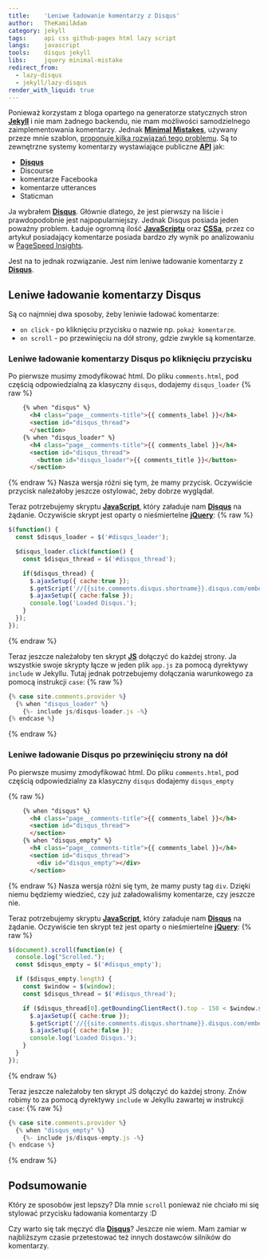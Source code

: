 ```yaml
---
title:    'Leniwe ładowanie komentarzy z Disqus'
author:   TheKamilAdam
category: jekyll
tags:     api css github-pages html lazy script
langs:    javascript 
tools:    disqus jekyll
libs:     jquery minimal-mistake
redirect_from:
  - lazy-disqus
  - jekyll/lazy-disqus
render_with_liquid: true  
---
```


Ponieważ korzystam z bloga opartego na generatorze statycznych stron **[Jekyll]** 
i nie mam żadnego backendu,
nie mam możliwości samodzielnego zaimplementowania komentarzy.
Jednak **[Minimal Mistakes]**,
używany przeze mnie szablon,
[proponuje kilka rozwiązań tego problemu](https://mmistakes.github.io/minimal-mistakes/docs/configuration/#comments).
Są to zewnętrzne systemy komentarzy wystawiające publiczne **[API]** jak:
* **[Disqus]**
* Discourse
* komentarze Facebooka 
* komentarze utterances  
* Staticman

Ja wybrałem **[Disqus]**.
Głównie dlatego,
że jest pierwszy na liście i prawdopodobnie jest najpopularniejszy.
Jednak Disqus posiada jeden poważny problem.
Ładuje ogromną ilość **[JavaScriptu]** oraz **[CSSa]**,
przez co artykuł posiadający komentarze posiada bardzo zły wynik po analizowaniu w [PageSpeed Insights](https://developers.google.com/speed/pagespeed/insights).

Jest na to jednak rozwiązanie.
Jest nim leniwe ładowanie komentarzy z **[Disqus]**.

## Leniwe ładowanie komentarzy Disqus

Są co najmniej dwa sposoby, żeby leniwie ładować komentarze:
* `on click`  - po kliknięciu przycisku o nazwie np. `pokaż komentarze`.
* `on scroll` - po przewinięciu na dół strony, gdzie zwykle są komentarze.

### Leniwe ładowanie komentarzy Disqus po kliknięciu przycisku

Po pierwsze musimy zmodyfikować html.
Do pliku `comments.html`, 
pod częścią odpowiedzialną za klasyczny `disqus`,
dodajemy `disqus_loader`
{% raw %}
```html
    {% when "disqus" %}
      <h4 class="page__comments-title">{{ comments_label }}</h4>
      <section id="disqus_thread">
      </section>
    {% when "disqus_loader" %}
      <h4 class="page__comments-title">{{ comments_label }}</h4>
      <section id="disqus_thread">
        <button id="disqus_loader">{{ comments_title }}</button>
      </section>
```
{% endraw %}
Nasza wersja różni się tym,
że mamy przycisk.
Oczywiście przycisk należałoby jeszcze ostylować,
żeby dobrze wyglądał.

Teraz potrzebujemy skryptu **[JavaScript]**, który załaduje nam **[Disqus]** na żądanie.
Oczywiście skrypt jest oparty o nieśmiertelne **[jQuery]**:
{% raw %}
```javascript
$(function() {
  const $disqus_loader = $('#disqus_loader');

  $disqus_loader.click(function() {
    const $disqus_thread = $('#disqus_thread');

    if($disqus_thread) {
      $.ajaxSetup({ cache:true });
      $.getScript('//{{site.comments.disqus.shortname}}.disqus.com/embed.js');
      $.ajaxSetup({ cache:false });
      console.log('Loaded Disqus.');
    }
  });
});
```
{% endraw %}

Teraz jeszcze należałoby ten skrypt **[JS]** dołączyć do każdej strony.
Ja wszystkie swoje skrypty łącze w jeden plik `app.js` za pomocą dyrektywy `include` w Jekyllu.
Tutaj jednak potrzebujemy dołączania warunkowego za pomocą instrukcji `case`:
{% raw %}
```javascript
{% case site.comments.provider %}
  {% when "disqus_loader" %}
    {%- include js/disqus-loader.js -%}
{% endcase %}
```
{% endraw %}

### Leniwe ładowanie Disqus po przewinięciu strony na dół

Po pierwsze musimy zmodyfikować html.
Do pliku `comments.html`, pod częścią odpowiedzialny za klasyczny `disqus` dodajemy `disqus_empty`

{% raw %}
```html
    {% when "disqus" %}
      <h4 class="page__comments-title">{{ comments_label }}</h4>
      <section id="disqus_thread">
      </section>
    {% when "disqus_empty" %}
      <h4 class="page__comments-title">{{ comments_label }}</h4>
      <section id="disqus_thread">
        <div id="disqus_empty"></div>
      </section>

```
{% endraw %}
Nasza wersja różni się tym, że mamy pusty tag `div`.
Dzięki niemu będziemy wiedzieć,
czy już załadowaliśmy komentarze,
czy jeszcze nie.

Teraz potrzebujemy skryptu **[JavaScript]**, który załaduje nam **[Disqus]** na żądanie.
Oczywiście ten skrypt też jest oparty o nieśmiertelne **[jQuery]**:
{% raw %}
```javascript
$(document).scroll(function(e) {
  console.log("Scrolled.");
  const $disqus_empty = $('#disqus_empty');

  if ($disqus_empty.length) {
    const $window = $(window);
    const $disqus_thread = $('#disqus_thread');

    if ($disqus_thread[0].getBoundingClientRect().top - 150 < $window.scrollTop()) {
      $.ajaxSetup({ cache:true });
      $.getScript('//{{site.comments.disqus.shortname}}.disqus.com/embed.js');
      $.ajaxSetup({ cache:false });
      console.log('Loaded Disqus.');
    }
  }
});
```
{% endraw %}

Teraz jeszcze należałoby ten skrypt JS dołączyć do każdej strony.
Znów robimy to za pomocą dyrektywy `include` w Jekyllu zawartej w instrukcji `case`:
{% raw %}
```javascript
{% case site.comments.provider %}
  {% when "disqus_empty" %}
    {%- include js/disqus-empty.js -%}
{% endcase %}
```
{% endraw %}

## Podsumowanie

Który ze sposobów jest lepszy?
Dla mnie `scroll` ponieważ nie chciało mi się stylować przycisku ładowania komentarzy :D

Czy warto się tak męczyć dla **[Disqus]**?
Jeszcze nie wiem.
Mam zamiar w najbliższym czasie przetestować też innych dostawców silników do komentarzy.

[JavaScript]:       /langs/javascript
[JavaScriptu]:      /langs/javascript
[JS]:               /langs/javascript

[jQuery]:           /libs/jquery
[minimal mistakes]: /libs/minimal-mistakes

[disqus]:           /tools/disqus
[jekyll]:           /tools/jekyll

[api]:              /tags/api
[css]:              /tags/css
[cssa]:             /tags/css
[html]:             /tags/html
[lazy]:             /tags/lazy
[script]:           /tags/script
